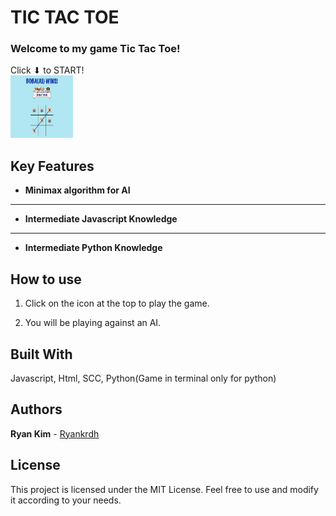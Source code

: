 # TIC TAC TOE

### Welcome to my game Tic Tac Toe!

Click ⬇ to START!</br>
<a href="https://melo-boba-toe.surge.sh/"><img src="assets/melo-boba-toe-sample.png" width="100" height="100"></a>

## Key Features

- **Minimax algorithm for AI**

---

- **Intermediate Javascript Knowledge**

---

- **Intermediate Python Knowledge**

## How to use

1. Click on the icon at the top to play the game.

2. You will be playing against an AI.

## Built With

Javascript, Html, SCC, Python(Game in terminal only for python)

## Authors

**Ryan Kim** - [Ryankrdh](https://github.com/ryankrdh)

## License

This project is licensed under the MIT License. Feel free to use and modify it according to your needs.
